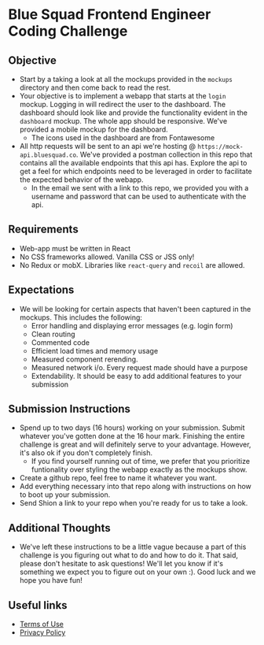 # Blue Squad Frontend Engineer Coding Challenge

## Objective
- Start by a taking a look at all the mockups provided in the `mockups` directory and then come back to read the rest. 
- Your objective is to implement a webapp that starts at the `login` mockup. Logging in will redirect the user to the dashboard. The dashboard should look like and provide the functionality evident in the `dashboard` mockup. The whole app should be responsive. We've provided a mobile mockup for the dashboard.
  - The icons used in the dashboard are from Fontawesome
- All http requests will be sent to an api we're hosting @ `https://mock-api.bluesquad.co`. We've provided a postman collection in this repo that contains all the available endpoints that this api has. Explore the api to get a feel for which endpoints need to be leveraged in order to facilitate the expected behavior of the webapp.
  - In the email we sent with a link to this repo, we provided you with a username and password that can be used to authenticate with the api.

## Requirements
- Web-app must be written in React
- No CSS frameworks allowed. Vanilla CSS or JSS only!
- No Redux or mobX. Libraries like `react-query` and `recoil` are allowed.
## Expectations
- We will be looking for certain aspects that haven't been captured in the mockups. This includes the following:
  - Error handling and displaying error messages (e.g. login form)
  - Clean routing
  - Commented code
  - Efficient load times and memory usage
  - Measured component rerending.
  - Measured network i/o. Every request made should have a purpose
  - Extendability. It should be easy to add additional features to your submission

## Submission Instructions
- Spend up to two days (16 hours) working on your submission. Submit whatever you've gotten done at the 16 hour mark. Finishing the entire challenge is great and will definitely serve to your advantage. However, it's also ok if you don't completely finish.
  - If you find yourself running out of time, we prefer that you prioritize funtionality over styling the webapp exactly as the mockups show.
- Create a github repo, feel free to name it whatever you want.
- Add everything necessary into that repo along with instructions on how to boot up your submission.
- Send Shion a link to your repo when you're ready for us to take a look.

## Additional Thoughts
- We've left these instructions to be a little vague because a part of this challenge is you figuring out what to do and how to do it. That said, please don't hesitate to ask questions! We'll let you know if it's something we expect you to figure out on your own :). Good luck and we hope you have fun!


## Useful links
- [Terms of Use](https://www.bluesquad.co/tou)
- [Privacy Policy](https://www.bluesquad.co/privacy-policy)